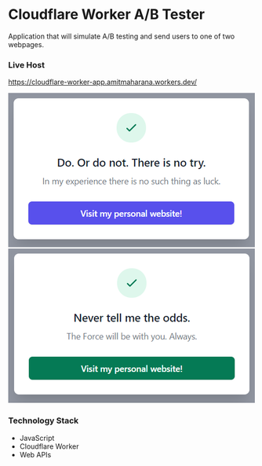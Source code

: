 # Cloudflare Worker A/B Tester
Application that will simulate A/B testing and send users to one of two webpages.

### Live Host
https://cloudflare-worker-app.amitmaharana.workers.dev/

![alt text1](https://raw.githubusercontent.com/amitmaharana/amitmaharana.github.io/master/images/sample_cloudflare_workerA.png)![alt text2](https://raw.githubusercontent.com/amitmaharana/amitmaharana.github.io/master/images/sample_cloudflare_workerB.png)

### Technology Stack
* JavaScript
* Cloudflare Worker
* Web APIs
